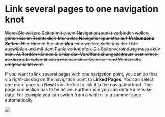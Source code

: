 # Link several pages to one navigation knot

~~Wenn Sie weitere Seiten mit einem Navigationspunkt verbinden wollen, gehen Sie im Rechtsklick-Menü des Navigationspunktes auf ***Verbundene Seiten***. Hier können Sie über ***Neu*** eine weitere Seite aus der Liste auswählen und mit dem Punkt verknüpfen. Die Seitenverbindung muss aktiv sein. Außerdem können Sie hier den Veröffentlichungszeitraum bestimmen, so dass z.B. automatisch zwischen einer Sommer- und Winterseite umgeschaltet wird.~~

If you want to link several pages with one navigation point, you can do that via right-clicking on the navigation point to **Linked Pages**. You can select one more page via **New** from the list to link it to the navigation knot. The page connection has to be active. Furthermore you can define a release date. For example you can switch from a winter- to a summer page automatically.

![](bild22.png)

